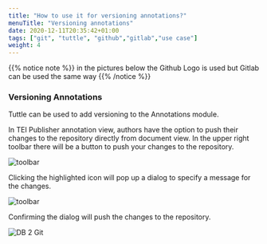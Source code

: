 ```yaml
---
title: "How to use it for versioning annotations?"
menuTitle: "Versioning annotations"
date: 2020-12-11T20:35:42+01:00
tags: ["git", "tuttle", "github","gitlab","use case"]
weight: 4
---
```


{{% notice note %}}
in the pictures below the Github Logo is used but Gitlab can be used the same way
{{% /notice %}}

### Versioning Annotations
Tuttle can be used to add versioning to the Annotations module. 

In TEI Publisher annotation view, authors have the option to push their changes to the repository
directly from document view. In the upper right toolbar there will be a button to push your
changes to the repository.

![toolbar](/images/toolbar.png)


Clicking the highlighted icon will pop up a dialog to specify a message for the changes.

![toolbar](/images/commit.png)

Confirming the dialog will push the changes to the repository.


![DB 2 Git](/images/db2git.png)
